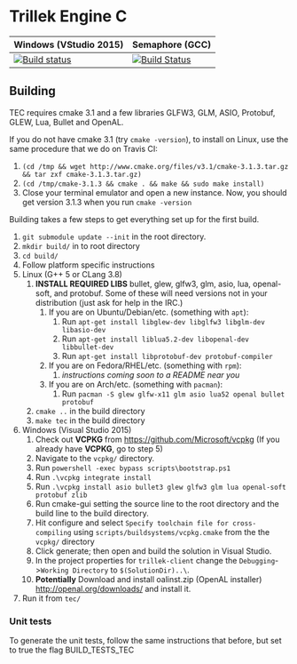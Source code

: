 # Trillek Engine C
| Windows (VStudio 2015)  | Semaphore (GCC) |
|-------------------------|-----------------|
| [![Build status](https://ci.appveyor.com/api/projects/status/809xi9ukwo7sgsip?svg=true)](https://ci.appveyor.com/project/adam4813/tec-hem9u) | [![Build Status](https://semaphoreci.com/api/v1/adam4813/trillek-team-tec/branches/master/shields_badge.svg)](https://semaphoreci.com/adam4813/trillek-team-tec) |


## Building
TEC requires cmake 3.1 and a few libraries GLFW3, GLM, ASIO, Protobuf, GLEW, Lua, Bullet and OpenAL.

If you do not have cmake 3.1 (try `cmake -version`), to install on Linux, use the same procedure that we do on Travis CI:

1. `(cd /tmp && wget http://www.cmake.org/files/v3.1/cmake-3.1.3.tar.gz && tar zxf cmake-3.1.3.tar.gz)`
2. `(cd /tmp/cmake-3.1.3 && cmake . && make && sudo make install)`
3. Close your terminal emulator and open a new instance. Now, you should get version 3.1.3 when you run `cmake -version`

Building takes a few steps to get everything set up for the first build.

1. `git submodule update --init` in the root directory.
2. `mkdir build/` in to root directory
3. `cd build/`
4. Follow platform specific instructions 
  1. Linux (G++ 5 or CLang 3.8)
       1. **INSTALL REQUIRED LIBS** bullet, glew, glfw3, glm, asio, lua, openal-soft, and protobuf. Some of these will need versions not in your distribution (just ask for help in the IRC.)
            1. If you are on Ubuntu/Debian/etc. (something with `apt`):
                1. Run `apt-get install libglew-dev libglfw3 libglm-dev libasio-dev`
                2. Run `apt-get install liblua5.2-dev libopenal-dev  libbullet-dev`
                3. Run `apt-get install libprotobuf-dev protobuf-compiler`
            2. If you are on Fedora/RHEL/etc. (something with `rpm`):
			    1. *instructions coming soon to a README near you*
            3. If you are on Arch/etc. (something with `pacman`):
			    1. Run `pacman -S glew glfw-x11 glm asio lua52 openal bullet protobuf`
       2. `cmake ..` in the build directory
       3. `make tec` in the build directory
  2. Windows (Visual Studio 2015)
     1. Check out **VCPKG** from https://github.com/Microsoft/vcpkg (If you already have **VCPKG**, go to step 5)
     2. Navigate to the `vcpkg/` directory.
     3. Run `powershell -exec bypass scripts\bootstrap.ps1`
     4. Run `.\vcpkg integrate install`
     5. Run `.\vcpkg install asio bullet3 glew glfw3 glm lua openal-soft protobuf zlib`
     6. Run cmake-gui setting the source line to the root directory and the build line to the build directory.
     7. Hit configure and select `Specify toolchain file for cross-compiling` using `scripts/buildsystems/vcpkg.cmake` from the the `vcpkg/` directory
     8. Click generate; then open and build the solution in Visual Studio.
     9. In the project properties for `trillek-client` change the `Debugging`->`Working Directory` to `$(SolutionDir)..\`.
     10. **Potentially** Download and install oalinst.zip (OpenAL installer) http://openal.org/downloads/ and install it.
5. Run it from `tec/`

### Unit tests
To generate the unit tests, follow the same instructions that before, but set to true the flag BUILD_TESTS_TEC
